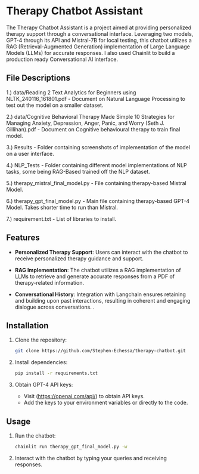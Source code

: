 # Therapy Chatbot Assistant

The Therapy Chatbot Assistant is a project aimed at providing personalized therapy support through a conversational interface. Leveraging two models, GPT-4 through its API and Mistral-7B for local testing, this chatbot utilizes a RAG (Retrieval-Augmented Generation) implementation of Large Language Models (LLMs) for accurate responses.
I also used Chainlit to build a production ready Conversational AI interface.

## File Descriptions
1.) data/Reading 2 Text Analytics for Beginners using NLTK_240116_161801.pdf - Document on Natural Language Processing to test out the model on a smaller dataset.

2.) data/Cognitive Behavioral Therapy Made Simple 10 Strategies for Managing Anxiety, Depression, Anger, Panic, and Worry (Seth J. Gillihan).pdf - Document on Cognitive behavioural therapy to train final model.

3.) Results - Folder containing screenshots of implementation of the model on a user interface.

4.) NLP_Tests - Folder containing different model implementations of NLP tasks, some being RAG-Based trained off the NLP dataset.

5.) therapy_mistral_final_model.py - File containing therapy-based Mistral Model. 

6.) therapy_gpt_final_model.py - Main file containing therapy-based GPT-4 Model. Takes shorter time to run than Mistral.

7.) requirement.txt - List of libraries to install.

## Features

- **Personalized Therapy Support**: Users can interact with the chatbot to receive personalized therapy guidance and support.
  
- **RAG Implementation**: The chatbot utilizes a RAG implementation of LLMs to retrieve and generate accurate responses from a PDF of therapy-related information.

- **Conversational History**: Integration with Langchain ensures retaining and building upon past interactions, resulting in coherent and engaging dialogue across conversations.
.

## Installation

1. Clone the repository:
    ```bash
    git clone https://github.com/Stephen-Echessa/therapy-chatbot.git
    ```

2. Install dependencies:
    ```bash
    pip install -r requirements.txt
    ```

3. Obtain GPT-4 API keys:
    - Visit (https://openai.com/api/) to obtain API keys.
    - Add the keys to your environment variables or directly to the code.

## Usage

1. Run the chatbot:
    ```bash
    chainlit run therapy_gpt_final_model.py -w
    ```

2. Interact with the chatbot by typing your queries and receiving responses.
